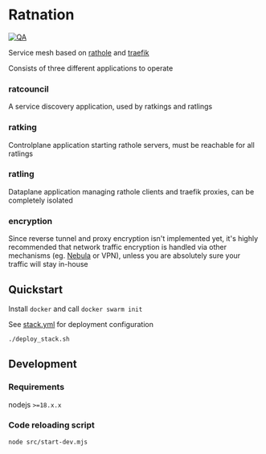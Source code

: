# Ratnation 

[![QA](https://github.com/firecow/ratnation/actions/workflows/quality-assurance.yml/badge.svg)](https://github.com/firecow/ratnation/actions/workflows/quality-assurance.yml)

Service mesh based on [rathole](https://github.com/rapiz1/rathole) and [traefik](https://github.com/traefik/traefik)

Consists of three different applications to operate

### ratcouncil
A service discovery application, used by ratkings and ratlings

### ratking
Controlplane application starting rathole servers, must be reachable for all ratlings

### ratling
Dataplane application managing rathole clients and traefik proxies, can be completely isolated

### encryption
Since reverse tunnel and proxy encryption isn't implemented yet, it's highly recommended that network traffic encryption is handled via other mechanisms (eg. [Nebula](https://github.com/slackhq/nebula) or VPN), unless you are absolutely sure your traffic will stay in-house


## Quickstart

Install `docker` and call `docker swarm init`

See [stack.yml](./examples/docker-swarm/stack.yml) for deployment configuration

```bash
./deploy_stack.sh
```

## Development

### Requirements
nodejs `>=18.x.x`

### Code reloading script

```
node src/start-dev.mjs
```
